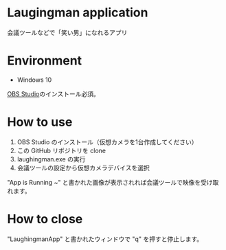 # Laugingman application

会議ツールなどで「笑い男」になれるアプリ

# Environment

- Windows 10

[OBS Studio](https://obsproject.com/ja/download)のインストール必須。

# How to use

1. OBS Studio のインストール（仮想カメラを1台作成してください）
1. この GitHub リポジトリを clone
1. laughingman.exe の実行
1. 会議ツールの設定から仮想カメラデバイスを選択

"App is Running ~" と書かれた画像が表示されれば会議ツールで映像を受け取れます。

# How to close

"LaughingmanApp" と書かれたウィンドウで "q" を押すと停止します。